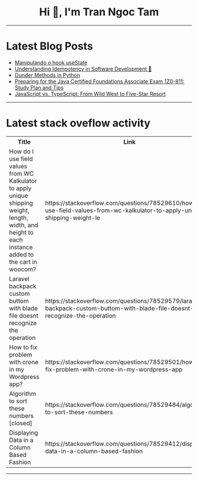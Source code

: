<h1 align="center">Hi 👋, I'm Tran Ngoc Tam</h1>

---

# Latest Blog Posts 
<!-- BLOG-POST-LIST:START -->
- [Manipulando o hook useState](https://dev.to/devborges/manipulando-o-hook-usestate-b54)
- [Understanding Idempotency in Software Development 🥇](https://dev.to/_hm/understanding-idempotency-in-software-development-4kgo)
- [Dunder Methods in Python](https://dev.to/ezekiel_77/dunder-methods-in-python-7nh)
- [Preparing for the Java Certified Foundations Associate Exam 1Z0-811: Study Plan and Tips](https://dev.to/myexamcloud/preparing-for-the-java-certified-foundations-associate-exam-1z0-811-study-plan-and-tips-2c9m)
- [JavaScript vs. TypeScript: From Wild West to Five-Star Resort](https://dev.to/muzammil-cyber/javascript-vs-typescript-from-wild-west-to-five-star-resort-299i)
<!-- BLOG-POST-LIST:END -->

---

# Latest stack oveflow activity
<table>
  <tr><th>Title</th><th>Link</th></tr>
  <!-- STACKOVERFLOW:START --><tr><td>How do I use field values from WC Kalkulator to apply unique shipping weight, length, width, and height to each instance added to the cart in woocom?</td><td>https://stackoverflow.com/questions/78529610/how-do-i-use-field-values-from-wc-kalkulator-to-apply-unique-shipping-weight-le</td></tr><tr><td>Laravel backpack custom buttom with blade file doesnt recognize the operation</td><td>https://stackoverflow.com/questions/78529579/laravel-backpack-custom-buttom-with-blade-file-doesnt-recognize-the-operation</td></tr><tr><td>How to fix problem with crone in my Wordpress app?</td><td>https://stackoverflow.com/questions/78529501/how-to-fix-problem-with-crone-in-my-wordpress-app</td></tr><tr><td>Algorithm to sort these numbers [closed]</td><td>https://stackoverflow.com/questions/78529484/algorithm-to-sort-these-numbers</td></tr><tr><td>Displaying Data in a Column Based Fashion</td><td>https://stackoverflow.com/questions/78529412/displaying-data-in-a-column-based-fashion</td></tr><!-- STACKOVERFLOW:END -->
</table>

---


